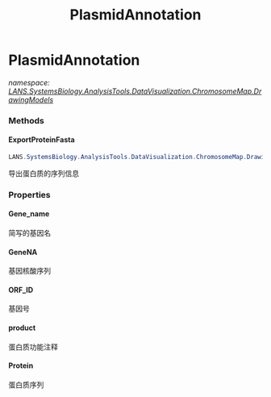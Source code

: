 ﻿---
title: PlasmidAnnotation
---

# PlasmidAnnotation
_namespace: [LANS.SystemsBiology.AnalysisTools.DataVisualization.ChromosomeMap.DrawingModels](N-LANS.SystemsBiology.AnalysisTools.DataVisualization.ChromosomeMap.DrawingModels.html)_



### Methods

#### ExportProteinFasta
```csharp
LANS.SystemsBiology.AnalysisTools.DataVisualization.ChromosomeMap.DrawingModels.PlasmidAnnotation.ExportProteinFasta(System.Collections.Generic.IEnumerable{LANS.SystemsBiology.AnalysisTools.DataVisualization.ChromosomeMap.DrawingModels.PlasmidAnnotation},System.Boolean)
```
导出蛋白质的序列信息



### Properties

#### Gene_name
简写的基因名
#### GeneNA
基因核酸序列
#### ORF_ID
基因号
#### product
蛋白质功能注释
#### Protein
蛋白质序列

